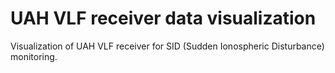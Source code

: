 # UAH VLF receiver data visualization
Visualization of UAH VLF receiver for SID (Sudden Ionospheric Disturbance) monitoring.
